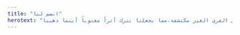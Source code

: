 ```yaml
---
title: "انضم لنا"
herotext: "مهمتنا هي التأثير بشكل إيجابي على مجموعة متنوعة من المجتمعات،تتراوح من المعالم الشهيرة إلى القرى الغير مكتشفة،مما يجعلنا نترك أثراً معنوياً أينما ذهبنا."
---
```

